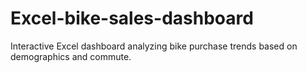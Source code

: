 # Excel-bike-sales-dashboard
Interactive Excel dashboard analyzing bike purchase trends based on demographics and commute.
